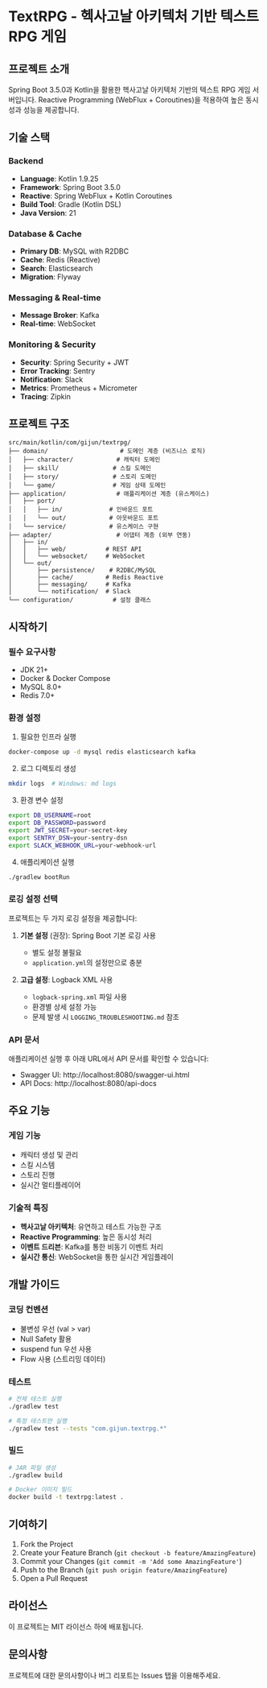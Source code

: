 # TextRPG - 헥사고날 아키텍처 기반 텍스트 RPG 게임

## 프로젝트 소개
Spring Boot 3.5.0과 Kotlin을 활용한 헥사고날 아키텍처 기반의 텍스트 RPG 게임 서버입니다.
Reactive Programming (WebFlux + Coroutines)을 적용하여 높은 동시성과 성능을 제공합니다.

## 기술 스택

### Backend
- **Language**: Kotlin 1.9.25
- **Framework**: Spring Boot 3.5.0
- **Reactive**: Spring WebFlux + Kotlin Coroutines
- **Build Tool**: Gradle (Kotlin DSL)
- **Java Version**: 21

### Database & Cache
- **Primary DB**: MySQL with R2DBC
- **Cache**: Redis (Reactive)
- **Search**: Elasticsearch
- **Migration**: Flyway

### Messaging & Real-time
- **Message Broker**: Kafka
- **Real-time**: WebSocket

### Monitoring & Security
- **Security**: Spring Security + JWT
- **Error Tracking**: Sentry
- **Notification**: Slack
- **Metrics**: Prometheus + Micrometer
- **Tracing**: Zipkin

## 프로젝트 구조

```
src/main/kotlin/com/gijun/textrpg/
├── domain/                    # 도메인 계층 (비즈니스 로직)
│   ├── character/            # 캐릭터 도메인
│   ├── skill/               # 스킬 도메인
│   ├── story/               # 스토리 도메인
│   └── game/                # 게임 상태 도메인
├── application/              # 애플리케이션 계층 (유스케이스)
│   ├── port/
│   │   ├── in/             # 인바운드 포트
│   │   └── out/            # 아웃바운드 포트
│   └── service/            # 유스케이스 구현
├── adapter/                  # 어댑터 계층 (외부 연동)
│   ├── in/
│   │   ├── web/           # REST API
│   │   └── websocket/     # WebSocket
│   └── out/
│       ├── persistence/    # R2DBC/MySQL
│       ├── cache/         # Redis Reactive
│       ├── messaging/     # Kafka
│       └── notification/  # Slack
└── configuration/           # 설정 클래스
```

## 시작하기

### 필수 요구사항
- JDK 21+
- Docker & Docker Compose
- MySQL 8.0+
- Redis 7.0+

### 환경 설정

1. 필요한 인프라 실행
```bash
docker-compose up -d mysql redis elasticsearch kafka
```

2. 로그 디렉토리 생성
```bash
mkdir logs  # Windows: md logs
```

3. 환경 변수 설정
```bash
export DB_USERNAME=root
export DB_PASSWORD=password
export JWT_SECRET=your-secret-key
export SENTRY_DSN=your-sentry-dsn
export SLACK_WEBHOOK_URL=your-webhook-url
```

4. 애플리케이션 실행
```bash
./gradlew bootRun
```

### 로깅 설정 선택
프로젝트는 두 가지 로깅 설정을 제공합니다:

1. **기본 설정** (권장): Spring Boot 기본 로깅 사용
   - 별도 설정 불필요
   - `application.yml`의 설정만으로 충분

2. **고급 설정**: Logback XML 사용
   - `logback-spring.xml` 파일 사용
   - 환경별 상세 설정 가능
   - 문제 발생 시 `LOGGING_TROUBLESHOOTING.md` 참조

### API 문서
애플리케이션 실행 후 아래 URL에서 API 문서를 확인할 수 있습니다:
- Swagger UI: http://localhost:8080/swagger-ui.html
- API Docs: http://localhost:8080/api-docs

## 주요 기능

### 게임 기능
- 캐릭터 생성 및 관리
- 스킬 시스템
- 스토리 진행
- 실시간 멀티플레이어

### 기술적 특징
- **헥사고날 아키텍처**: 유연하고 테스트 가능한 구조
- **Reactive Programming**: 높은 동시성 처리
- **이벤트 드리븐**: Kafka를 통한 비동기 이벤트 처리
- **실시간 통신**: WebSocket을 통한 실시간 게임플레이

## 개발 가이드

### 코딩 컨벤션
- 불변성 우선 (val > var)
- Null Safety 활용
- suspend fun 우선 사용
- Flow 사용 (스트리밍 데이터)

### 테스트
```bash
# 전체 테스트 실행
./gradlew test

# 특정 테스트만 실행
./gradlew test --tests "com.gijun.textrpg.*"
```

### 빌드
```bash
# JAR 파일 생성
./gradlew build

# Docker 이미지 빌드
docker build -t textrpg:latest .
```

## 기여하기
1. Fork the Project
2. Create your Feature Branch (`git checkout -b feature/AmazingFeature`)
3. Commit your Changes (`git commit -m 'Add some AmazingFeature'`)
4. Push to the Branch (`git push origin feature/AmazingFeature`)
5. Open a Pull Request

## 라이선스
이 프로젝트는 MIT 라이선스 하에 배포됩니다.

## 문의사항
프로젝트에 대한 문의사항이나 버그 리포트는 Issues 탭을 이용해주세요.
